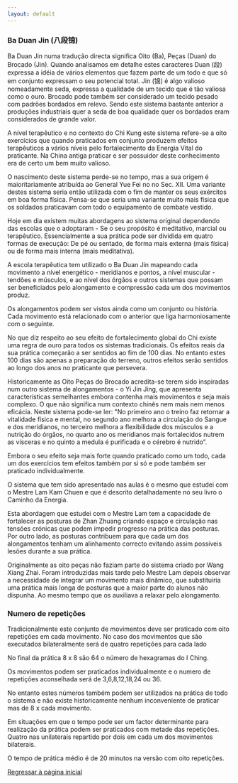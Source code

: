 ```yaml
---
layout: default
---
```

### Ba Duan Jin (八段锦)

Ba Duan Jin numa tradução directa significa Oito (Ba), Peças (Duan) do Brocado (Jin). Quando analisamos em detalhe estes caracteres Duan (段) expressa a idéia de vários elementos que fazem parte de um todo e que só em conjunto expressam o seu potencial total. Jin (锦) é algo valioso nomeadamente seda, expressa a qualidade de um tecido que é tão valiosa como o ouro. Brocado pode também ser considerado um tecido pesado com padrões bordados em relevo. Sendo este sistema bastante anterior a produções industriais quer a seda de boa qualidade quer os bordados eram considerados de grande valor.

A nível terapêutico e no contexto do Chi Kung este sistema refere-se a oito exercícios que quando praticados em conjunto produzem efeitos terapêuticos a vários níveis pelo fortalecimento da Energia Vital do praticante. Na China antiga praticar e ser possuidor deste conhecimento era de certo um bem muito valioso.

O nascimento deste sistema perde-se no tempo, mas a sua origem é maioritariamente atribuída ao General Yue Fei no no Sec. XII. Uma variante destes sistema seria então utilizada com o fim de manter os seus exércitos em boa forma física. Pensa-se que seria uma variante muito mais física que os soldados praticavam com todo o equipamento de combate vestido.

Hoje em dia existem muitas abordagens ao sistema original dependendo das escolas que o adoptaram - Se o seu propósito é meditativo, marcial ou terapêutico. Essencialmente a sua prática pode ser dividida em quatro formas de execução: De pé ou sentado, de forma mais externa (mais física) ou de forma mais interna (mais meditativa).

A escola terapêutica tem utilizado o Ba Duan Jin mapeando cada movimento a nível energético - meridianos e pontos, a nível muscular - tendões e músculos, e ao nível dos órgãos e outros sistemas que possam ser beneficiados pelo alongamento e compressão cada um dos movimentos produz.

Os alongamentos podem ser vistos ainda como um conjunto ou história. Cada movimento está relacionado com o anterior que liga harmoniosamente com o seguinte.

No que diz respeito ao seu efeito de fortalecimento global do Chi existe uma regra de ouro para todos os sistemas tradicionais. Os efeitos reais da sua prática começarão a ser sentidos ao fim de 100 dias. No entanto estes 100 dias são apenas a preparação do terreno, outros efeitos serão sentidos ao longo dos anos no praticante que persevera.

Historicamente as Oito Peças do Brocado acredita-se terem sido inspiradas num outro sistema de alongamentos - o Yi Jin Jing, que apresenta características semelhantes embora contenha mais movimentos e seja mais complexo. O que não significa num contexto chinês nem mais nem menos eficácia. Neste sistema pode-se ler: "No primeiro ano o treino faz retornar a vitalidade física e mental, no segundo ano melhora a circulação do Sangue e dos meridianos, no terceiro melhora a flexibilidade dos músculos e a nutrição do órgãos, no quarto ano os meridianos mais fortalecidos nutrem as vísceras e no quinto a medula é purificada e o cérebro é nutrido”.

Embora o seu efeito seja mais forte quando praticado como um todo, cada um dos exercícios tem efeitos também por si só e pode também ser praticado individualmente.

O sistema que tem sido apresentado nas aulas é o mesmo que estudei com o Mestre Lam Kam Chuen e que é descrito detalhadamente no seu livro o Caminho da Energia.

Esta abordagem que estudei com o Mestre Lam tem a capacidade de fortalecer as posturas de Zhan Zhuang criando espaço e circulação nas tensões crónicas que podem impedir progresso na prática das posturas. Por outro lado, as posturas contribuem para que cada um dos alongamentos tenham um alinhamento correcto evitando assim possíveis lesões durante a sua prática.

Originalmente as oito peças não faziam parte do sistema criado por Wang Xiang Zhai. Foram introduzidas mais tarde pelo Mestre Lam depois observar a necessidade de integrar um movimento mais dinâmico, que substituiria uma prática mais longa de posturas que a maior parte do alunos não dispunha. Ao mesmo tempo que os auxiliava a relaxar pelo alongamento.

### Numero de repetições

Tradicionalmente este conjunto de movimentos deve ser praticado com oito repetições em cada movimento. No caso dos movimentos que são executados bilateralmente será de quatro repetições para cada lado

No final da prática 8 x 8 são 64 o número de hexagramas do I Ching.

Os movimentos podem ser praticados individualmente e o numero de repetições aconselhada será de 3,6,8,12,18,24 ou 36.

No entanto estes números também podem ser utilizados na prática de todo o sistema e não existe historicamente nenhum inconveniente de praticar mas de 8 x cada movimento.

Em situações em que o tempo pode ser um factor determinante para realização da prática podem ser praticados com metade das repetições. Quatro nas unilaterais repartido por dois em cada um dos movimentos bilaterais. 

O tempo de prática médio é de 20 minutos na versão com oito repetições. 

[Regressar à página inicial](/index.html)